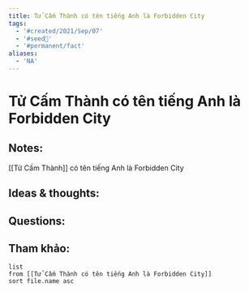 ```yaml
---
title: Tử Cấm Thành có tên tiếng Anh là Forbidden City
tags:
  - '#created/2021/Sep/07'
  - '#seed🥜'
  - '#permanent/fact'
aliases:
  - 'NA'
---
```

# Tử Cấm Thành có tên tiếng Anh là Forbidden City

## Notes:
[[Tử Cấm Thành]] có tên tiếng Anh là Forbidden City

## Ideas & thoughts:

## Questions:


## Tham khảo:
```dataview
list
from [[Tử Cấm Thành có tên tiếng Anh là Forbidden City]]
sort file.name asc
```
